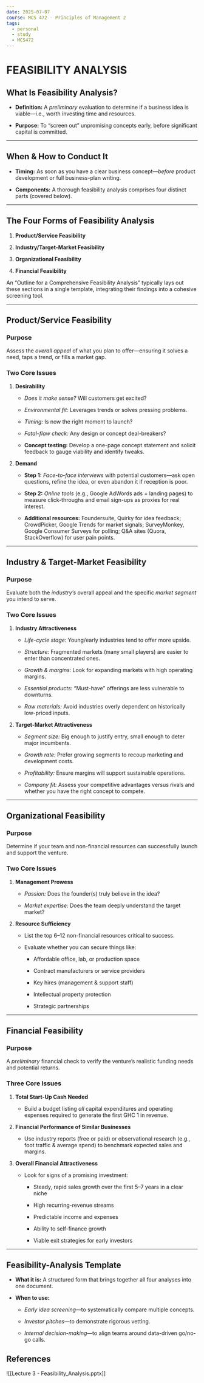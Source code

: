 ```yaml
---
date: 2025-07-07
course: MCS 472 - Principles of Management 2
tags:
  - personal
  - study
  - MCS472
---
```


# **FEASIBILITY ANALYSIS**

## **What Is Feasibility Analysis?**

- **Definition:** A _preliminary_ evaluation to determine if a business idea is viable—i.e., worth investing time and resources.
    
- **Purpose:** To “screen out” unpromising concepts early, before significant capital is committed.

---

## **When & How to Conduct It**

- **Timing:** As soon as you have a clear business concept—_before_ product development or full business-plan writing.
    
- **Components:** A thorough feasibility analysis comprises four distinct parts (covered below).

---

## **The Four Forms of Feasibility Analysis**

1. **Product/Service Feasibility**
    
2. **Industry/Target-Market Feasibility**
    
3. **Organizational Feasibility**
    
4. **Financial Feasibility**
    

An “Outline for a Comprehensive Feasibility Analysis” typically lays out these sections in a single template, integrating their findings into a cohesive screening tool.

---

## **Product/Service Feasibility**

### Purpose

Assess the _overall appeal_ of what you plan to offer—ensuring it solves a need, taps a trend, or fills a market gap.

### Two Core Issues

1. **Desirability**
    
    - _Does it make sense?_ Will customers get excited?
        
    - _Environmental fit:_ Leverages trends or solves pressing problems.
        
    - _Timing:_ Is now the right moment to launch?
        
    - _Fatal-flaw check:_ Any design or concept deal-breakers?
        
    - **Concept testing:** Develop a one-page concept statement and solicit feedback to gauge viability and identify tweaks.
        
2. **Demand**
    
    - **Step 1:** _Face-to-face interviews_ with potential customers—ask open questions, refine the idea, or even abandon it if reception is poor.
        
    - **Step 2:** _Online tools_ (e.g., Google AdWords ads + landing pages) to measure click-throughs and email sign-ups as proxies for real interest.
        
    - **Additional resources:** Foundersuite, Quirky for idea feedback; CrowdPicker, Google Trends for market signals; SurveyMonkey, Google Consumer Surveys for polling; Q&A sites (Quora, StackOverflow) for user pain points.

---

## **Industry & Target-Market Feasibility**

### Purpose

Evaluate both the _industry’s_ overall appeal and the specific _market segment_ you intend to serve.

### Two Core Issues

1. **Industry Attractiveness**
    
    - _Life-cycle stage:_ Young/early industries tend to offer more upside.
        
    - _Structure:_ Fragmented markets (many small players) are easier to enter than concentrated ones.
        
    - _Growth & margins:_ Look for expanding markets with high operating margins.
        
    - _Essential products:_ “Must-have” offerings are less vulnerable to downturns.
        
    - _Raw materials:_ Avoid industries overly dependent on historically low-priced inputs.
        
2. **Target-Market Attractiveness**
    
    - _Segment size:_ Big enough to justify entry, small enough to deter major incumbents.
        
    - _Growth rate:_ Prefer growing segments to recoup marketing and development costs.
        
    - _Profitability:_ Ensure margins will support sustainable operations.
        
    - _Company fit:_ Assess your competitive advantages versus rivals and whether you have the right concept to compete.

---

## **Organizational Feasibility**

### Purpose

Determine if your team and non-financial resources can successfully launch and support the venture.

### Two Core Issues

1. **Management Prowess**
    
    - _Passion:_ Does the founder(s) truly believe in the idea?
        
    - _Market expertise:_ Does the team deeply understand the target market?
        
2. **Resource Sufficiency**
    
    - List the top 6–12 non-financial resources critical to success.
        
    - Evaluate whether you can secure things like:
        
        - Affordable office, lab, or production space
            
        - Contract manufacturers or service providers
            
        - Key hires (management & support staff)
            
        - Intellectual property protection
            
        - Strategic partnerships

---

## **Financial Feasibility**

### Purpose

A _preliminary_ financial check to verify the venture’s realistic funding needs and potential returns.

### Three Core Issues

1. **Total Start-Up Cash Needed**
    
    - Build a budget listing _all_ capital expenditures and operating expenses required to generate the first GHC 1 in revenue.
        
2. **Financial Performance of Similar Businesses**
    
    - Use industry reports (free or paid) or observational research (e.g., foot traffic & average spend) to benchmark expected sales and margins.
        
3. **Overall Financial Attractiveness**
    
    - Look for signs of a promising investment:
        
        - Steady, rapid sales growth over the first 5–7 years in a clear niche
            
        - High recurring-revenue streams
            
        - Predictable income and expenses
            
        - Ability to self-finance growth
            
        - Viable exit strategies for early investors

---

## **Feasibility-Analysis Template**

- **What it is:** A structured form that brings together all four analyses into one document.
    
- **When to use:**
    
    - _Early idea screening_—to systematically compare multiple concepts.
        
    - _Investor pitches_—to demonstrate rigorous vetting.
        
    - _Internal decision-making_—to align teams around data-driven go/no-go calls.

## **References**

![[Lecture 3 - Feasibility_Analysis.pptx]]
